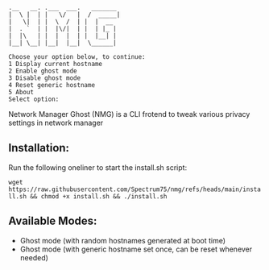 ```
.__   __. .___  ___.   _______ 
|  \ |  | |   \/   |  /  _____|
|   \|  | |  \  /  | |  |  __  
|  . `  | |  |\/|  | |  | |_ | 
|  |\   | |  |  |  | |  |__| | 
|__| \__| |__|  |__|  \______| 

Choose your option below, to continue:
1 Display current hostname
2 Enable ghost mode 
3 Disable ghost mode
4 Reset generic hostname
5 About
Select option:
```
Network Manager Ghost (NMG) is a CLI frotend to tweak various privacy settings in network manager

## Installation:

Run the following oneliner to start the install.sh script:

`wget https://raw.githubusercontent.com/Spectrum75/nmg/refs/heads/main/install.sh && chmod +x install.sh && ./install.sh`

## Available Modes:

* Ghost mode (with random hostnames generated at boot time)
* Ghost mode (with generic hostname set once, can be reset whenever needed)
